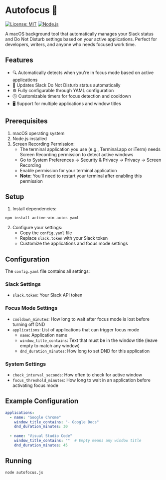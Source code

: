 # Autofocus 🎯

[![License: MIT](https://img.shields.io/badge/License-MIT-yellow.svg)](https://opensource.org/licenses/MIT)
[![Node.js](https://img.shields.io/badge/Node.js-43853D?style=flat&logo=node.js&logoColor=white)](https://nodejs.org/)

A macOS background tool that automatically manages your Slack status and Do Not Disturb settings based on your active applications. Perfect for developers, writers, and anyone who needs focused work time.

## Features

- 🔍 Automatically detects when you're in focus mode based on active applications
- 🔕 Updates Slack Do Not Disturb status automatically
- ⚙️ Fully configurable through YAML configuration
- 🕒 Customizable timers for focus detection and cooldown
- 🖥️ Support for multiple applications and window titles

## Prerequisites

1. macOS operating system
2. Node.js installed
3. Screen Recording Permission:
   - The terminal application you use (e.g., Terminal.app or iTerm) needs Screen Recording permission to detect active windows
   - Go to System Preferences → Security & Privacy → Privacy → Screen Recording
   - Enable permission for your terminal application
   - **Note**: You'll need to restart your terminal after enabling this permission

## Setup

1. Install dependencies:
```bash
npm install active-win axios yaml
```

2. Configure your settings:
   - Copy the `config.yaml` file
   - Replace `slack.token` with your Slack token
   - Customize the applications and focus mode settings

## Configuration

The `config.yaml` file contains all settings:

### Slack Settings
- `slack.token`: Your Slack API token

### Focus Mode Settings
- `cooldown_minutes`: How long to wait after focus mode is lost before turning off DND
- `applications`: List of applications that can trigger focus mode
  - `name`: Application name
  - `window_title_contains`: Text that must be in the window title (leave empty to match any window)
  - `dnd_duration_minutes`: How long to set DND for this application

### System Settings
- `check_interval_seconds`: How often to check for active window
- `focus_threshold_minutes`: How long to wait in an application before activating focus mode

## Example Configuration

```yaml
applications:
  - name: "Google Chrome"
    window_title_contains: "- Google Docs"
    dnd_duration_minutes: 30
  
  - name: "Visual Studio Code"
    window_title_contains: ""  # Empty means any window title
    dnd_duration_minutes: 45
```

## Running

```bash
node autofocus.js
